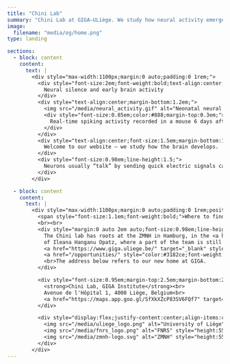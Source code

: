 ```yaml
---
title: "Chini Lab"
summary: "Chini Lab at GIGA–ULiège. We study how neural activity emerges in early development with in-vivo electrophysiology and computational neuroscience."
image:
  filename: "media/og/home.png"
type: landing

sections:
  - block: content
    content:
      text: |
        <div style="max-width:1100px;margin:0 auto;padding:0 1rem;">
          <div style="font-size:2em;font-weight:bold;text-align:center;margin-bottom:0.7em;">
            Neural silence and early brain activity
          </div>
          <div style="text-align:center;margin-bottom:1.2em;">
            <img src="/media/neural_activity.gif" alt="Neonatal neural activity" style="max-width:100%;border-radius:18px;box-shadow:0 4px 18px #0006;">
            <div style="font-size:0.85em;color:#888;margin-top:0.3em;">
              Real-time spiking activity recorded in a mouse 6 days after birth.
            </div>
          </div>
          <div style="text-align:center;font-size:1.5em;margin-bottom:1em;">
            Welcome to our website – we study how the brain develops.
          </div>
          <div style="font-size:0.98em;line-height:1.5;">
            Neurons usually “talk” by sending quick electric signals called spikes. If I asked you to picture your brain falling completely silent for multiple seconds, you might think of coma, anesthesia, or even death. Yet, silence is how every brain starts out. The video above captures the real-time activity of hundreds of neurons in a healthy mouse. Each circle is a spike, a rare event drowned in an ocean of silence. These long silent phases are a hallmark of early brain development, and it’s just one of the many mysteries that make this period so fascinating. This is what we study in the Chini lab.
          </div>
        </div>

  - block: content
    content:
      text: |
        <div style="max-width:1100px;margin:0 auto;padding:0 1rem;position:relative;top:-1.5em;text-align:center;">
          <span style="font-size:1.1em;font-weight:bold;">Where to find us</span>
          <br><br>
          <div style="margin:0 auto 2em auto;font-size:0.98em;line-height:1.5;">
            The Chini lab has roots at the ZMNH in Hamburg, in the <a href="https://www.opatzlab.com/" target="_blank" style="color:#3182ce;font-weight:bold;">lab</a>
            of Ileana Hanganu Opatz, where a part of the team is still located. We are in the process of establishing a new site at
            <a href="https://www.giga.uliege.be/" target="_blank" style="color:#3182ce;font-weight:bold;">GIGA Institute</a> in Liège. The lab in Liège is generously funded by a MISU grant of the FNRS and will start in January 2026. We are looking for new members to
            <a href="/opportunities/" style="color:#3182ce;font-weight:bold;">join the team</a>.
            <br>The address below refers to our new home at GIGA.
          </div>

          <div style="font-size:0.95em;margin-top:2.5em;margin-bottom:2.5em;">
            <strong>Chini Lab, GIGA Institute</strong><br>
            Avenue de l'Hôpital 1, 4000 Liège, Belgium<br>
            <a href="https://maps.app.goo.gl/SfXkXZcP83SV6FQf7" target="_blank" style="color:#3182ce;text-decoration:underline;">View on Google Maps</a>
          </div>

          <div style="display:flex;justify-content:center;align-items:center;gap:5em;flex-wrap:wrap;margin:2em 0 1em 0;">
            <img src="/media/uliege_logo.png" alt="University of Liège" style="height:55px;">
            <img src="/media/fnrs_logo.png" alt="FNRS" style="height:55px;">
            <img src="/media/zmnh-logo.svg" alt="ZMNH" style="height:55px;">
          </div>
        </div>
---
```

